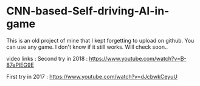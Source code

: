 # CNN-based-Self-driving-AI-in-game
This is an old project of mine that I kept forgetting to upload on github. You can use any game. I don't know if it still works. Will check soon..

video links : 
Second try in 2018 : https://www.youtube.com/watch?v=B-87ePlEG9E

First try in 2017 : https://www.youtube.com/watch?v=dJcbwkCeyuU
